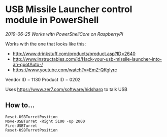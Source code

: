 # USB Missile Launcher control module in PowerShell

*2019-06-25 Works with PowerShellCore on RaspberryPi*

Works with the one that looks like this:
- http://www.drinkstuff.com/products/product.asp?ID=2640
- http://www.instructables.com/id/Hack-your-usb-missile-launcher-into-an-quotAuto-/
- https://www.youtube.com/watch?v=EmZ-QKglyrc

Vendor ID = 1130
Product ID = 0202

Uses https://www.zer7.com/software/hidsharp to talk USB


## How to...

	Reset-USBTurretPosition
	Move-USBTurret -Right 5100 -Up 2000
	Fire-USBTurret
	Reset-USBTurretPosition